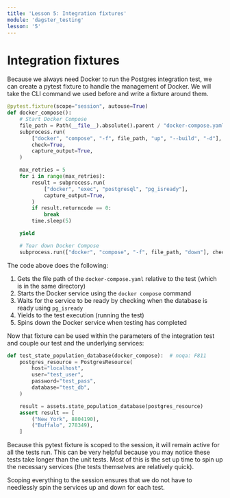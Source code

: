 ```yaml
---
title: 'Lesson 5: Integration fixtures'
module: 'dagster_testing'
lesson: '5'
---
```


# Integration fixtures

Because we always need Docker to run the Postgres integration test, we can create a pytest fixture to handle the management of Docker. We will take the CLI command we used before and write a fixture around them.

```python
@pytest.fixture(scope="session", autouse=True)
def docker_compose():
    # Start Docker Compose
    file_path = Path(__file__).absolute().parent / "docker-compose.yaml"
    subprocess.run(
        ["docker", "compose", "-f", file_path, "up", "--build", "-d"],
        check=True,
        capture_output=True,
    )

    max_retries = 5
    for i in range(max_retries):
        result = subprocess.run(
            ["docker", "exec", "postgresql", "pg_isready"],
            capture_output=True,
        )
        if result.returncode == 0:
            break
        time.sleep(5)

    yield

    # Tear down Docker Compose
    subprocess.run(["docker", "compose", "-f", file_path, "down"], check=True)
```

The code above does the following:

1. Gets the file path of the `docker-compose.yaml` relative to the test (which is in the same directory)
2. Starts the Docker service using the `docker compose` command
3. Waits for the service to be ready by checking when the database is ready using `pg_isready`
4. Yields to the test execution (running the test)
5. Spins down the Docker service when testing has completed

Now that fixture can be used within the parameters of the integration test and couple our test and the underlying services:

```python
def test_state_population_database(docker_compose):  # noqa: F811
    postgres_resource = PostgresResource(
        host="localhost",
        user="test_user",
        password="test_pass",
        database="test_db",
    )

    result = assets.state_population_database(postgres_resource)
    assert result == [
        ("New York", 8804190),
        ("Buffalo", 278349),
    ]
```

Because this pytest fixture is scoped to the session, it will remain active for all the tests run. This can be very helpful because you may notice these tests take longer than the unit tests. Most of this is the set up time to spin up the necessary services (the tests themselves are relatively quick).

Scoping everything to the session ensures that we do not have to needlessly spin the services up and down for each test.